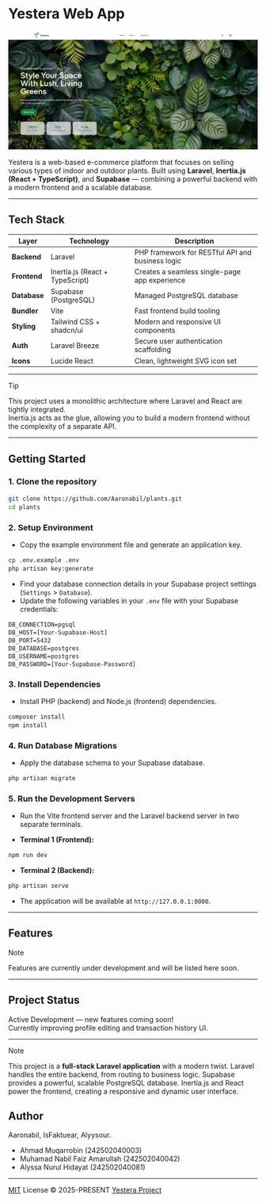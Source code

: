 #  Yestera Web App

![Hero Screenshot](./public/images/hero/image.png)

Yestera is a web-based e-commerce platform that focuses on selling various types of indoor and outdoor plants. 
Built using **Laravel**, **Inertia.js (React + TypeScript)**, and **Supabase** — combining a powerful backend with a modern frontend and a scalable database.

---

##  Tech Stack

| Layer         | Technology                      | Description                                       |
|---------------|---------------------------------|---------------------------------------------------|
| **Backend**   | Laravel                         | PHP framework for RESTful API and business logic  |
| **Frontend**  | Inertia.js (React + TypeScript) | Creates a seamless single-page app experience     |
| **Database**  | Supabase (PostgreSQL)           | Managed PostgreSQL database                       |
| **Bundler**   | Vite                            | Fast frontend build tooling                       |
| **Styling**   | Tailwind CSS + shadcn/ui        | Modern and responsive UI components               |
| **Auth**      | Laravel Breeze                  | Secure user authentication scaffolding            |
| **Icons**     | Lucide React                    | Clean, lightweight SVG icon set                   |

---

> [!TIP]
> This project uses a monolithic architecture where Laravel and React are tightly integrated.  
> Inertia.js acts as the glue, allowing you to build a modern frontend without the complexity of a separate API.

---

##  Getting Started

### 1. Clone the repository
```bash
git clone https://github.com/Aaronabil/plants.git
cd plants
```

### 2. Setup Environment
- Copy the example environment file and generate an application key.
```bash
cp .env.example .env
php artisan key:generate
```
- Find your database connection details in your Supabase project settings (`Settings` > `Database`).
- Update the following variables in your `.env` file with your Supabase credentials:
```env
DB_CONNECTION=pgsql
DB_HOST=[Your-Supabase-Host]
DB_PORT=5432
DB_DATABASE=postgres
DB_USERNAME=postgres
DB_PASSWORD=[Your-Supabase-Password]
```

### 3. Install Dependencies
- Install PHP (backend) and Node.js (frontend) dependencies.
```bash
composer install
npm install
```

### 4. Run Database Migrations
- Apply the database schema to your Supabase database.
```bash
php artisan migrate
```

### 5. Run the Development Servers
- Run the Vite frontend server and the Laravel backend server in two separate terminals.

- **Terminal 1 (Frontend):**
```bash
npm run dev
```

- **Terminal 2 (Backend):**
```bash
php artisan serve
```
- The application will be available at `http://127.0.0.1:8000`.

---

##  Features

> [!NOTE]
> Features are currently under development and will be listed here soon.

---

##  Project Status

 Active Development — new features coming soon!  
 Currently improving profile editing and transaction history UI.

---
> [!Note]  
> This project is a **full-stack Laravel application** with a modern twist.
> Laravel handles the entire backend, from routing to business logic.
> Supabase provides a powerful, scalable PostgreSQL database.
> Inertia.js and React power the frontend, creating a responsive and dynamic user interface.

##  Author
Aaronabil, IsFaktuear, Alyysour.
- Ahmad Muqarrobin (242502040003)
- Muhamad Nabil Faiz Amarullah (242502040042)
- Alyssa Nurul Hidayat (242502040081)

---

[MIT](./LICENSE) License © 2025-PRESENT [Yestera Project](https://github.com/Aaronabil/plants)

